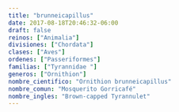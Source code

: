 ```yaml
---
title: "brunneicapillus"
date: 2017-08-18T20:46:32-06:00
draft: false
reinos: ["Animalia"]
divisiones: ["Chordata"]
clases: ["Aves"]
ordenes: ["Passeriformes"]
familias: ["Tyrannidae "]
generos: ["Ornithion"]
nombre_cientifico: "Ornithion brunneicapillus"
nombre_comun: "Mosquerito Gorricafé"
nombre_ingles: "Brown-capped Tyrannulet"
---
```

